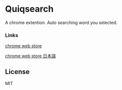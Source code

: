 # Quiqsearch
A chrome extention. Auto searching word you selected.

### Links

[chrome web store](https://chrome.google.com/webstore/detail/quiqserch/aemnbkipehpanmmiicmofabkfllcmajj)

[chrome web store 日本語](https://chrome.google.com/webstore/detail/quiqserch/aemnbkipehpanmmiicmofabkfllcmajj?hl=ja)

## License
MIT
